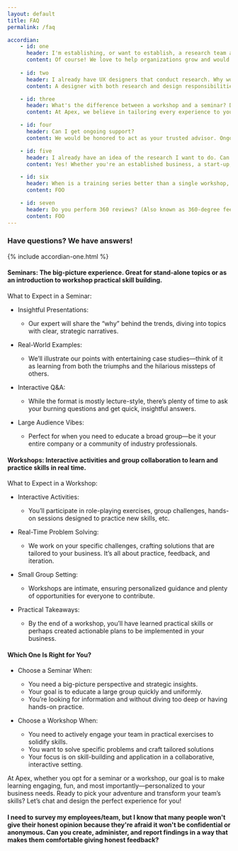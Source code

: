 ```yaml
---
layout: default 
title: FAQ
permalink: /faq

accordian:
    - id: one
      header: I'm establishing, or want to establish, a research team at my organization. Can I get guidance on what to do, who to look for, etc? 
      content: Of course! We love to help organizations grow and would be honored to be a part of your growth. Scaling up can be overwhelming but it's a sign that your organization is on the right track. Let us help you figure out exactly what your organization needs and the best way to obtain it with the resources you have available. Setting up ethical guidelines, security practices, establishing best practices, and hiring the right people to keep that going can be done by our experts as well. Reach out if you'd like guidance or if you'd like to talk about Apex putting all those processes in place for you.
      
    - id: two
      header: I already have UX designers that conduct research. Why would they need research training?
      content: A designer with both research and design responsibilities means that the UXD has to spread themselves between the two. Would you hire a UX researcher and expect them to know how to design? Why not? They can pick up things on the internet using blogs and YouTube videos, right? Well, that would be silly, wouldn't it? Designers go through training to ensure that they XXXXX. Because of this, you have total confidence in their ability to XXXX. Likewise, although a designer may pick up research techniques, someone who is trained in best-fit methodologies and XXXX will ensure that you get the results you need to ensure that your organization is staying on track and help it move forward into the future.

    - id: three
      header: What's the difference between a workshop and a seminar? Don't each of them talk about the same topic?
      content: At Apex, we believe in tailoring every experience to your unique needs. When it comes to our learning experiences, we offer both workshops and seminars—each designed to help you level up, but with a playful twist and different flavors of engagement. This is especially applicable to how you'd like your team to receive information.

    - id: four
      header: Can I get ongoing support?
      content: We would be honored to act as your trusted advisor. Ongoing support is ideal when you and/or your team need access to Apex experts for guidance outside of a specific project. In these cases, we would talk about setting up a retainer. By utilizing a retainer, you'll be able to talk to an expert on any issue via your preferred method of communication. The retainer is based on your specific needs, so reach out and let's chat about what works for you (and your team).

    - id: five
      header: I already have an idea of the research I want to do. Can I just get your opinion?
      content: Yes! Whether you're an established business, a start-up, or a student looking for professional advice, we'd be happy to be your sounding board. Reach out and let's chat about setting up a one-to-one with an Apex expert! 

    - id: six
      header: When is a training series better than a single workshop, seminar, etc.?
      content: FOO

    - id: seven
      header: Do you perform 360 reviews? (Also known as 360-degree feedback or multi-source feedback)
      content: FOO
---
```


### Have questions? We have answers!

{% include accordian-one.html %}


#### Seminars: The big-picture experience. Great for stand-alone topics or as an introduction to workshop practical skill building.

What to Expect in a Seminar:

* Insightful Presentations:
  * Our expert will share the “why” behind the trends, diving into topics with clear, strategic narratives.

* Real-World Examples:
  * We’ll illustrate our points with entertaining case studies—think of it as learning from both the triumphs and the hilarious missteps of others.

* Interactive Q&A:
  * While the format is mostly lecture-style, there’s plenty of time to ask your burning questions and get quick, insightful answers.

* Large Audience Vibes:
  * Perfect for when you need to educate a broad group—be it your entire company or a community of industry professionals.


#### Workshops: Interactive activities and group collaboration to learn and practice skills in real time.

What to Expect in a Workshop:

* Interactive Activities:
  * You’ll participate in role-playing exercises, group challenges, hands-on sessions designed to practice new skills, etc.

* Real-Time Problem Solving:
  * We work on your specific challenges, crafting solutions that are tailored to your business. It’s all about practice, feedback, and iteration.

* Small Group Setting:
  * Workshops are intimate, ensuring personalized guidance and plenty of opportunities for everyone to contribute.

* Practical Takeaways:
  * By the end of a workshop, you’ll have learned practical skills or perhaps created actionable plans to be implemented in your business.


#### Which One Is Right for You?

* Choose a Seminar When:
  * You need a big-picture perspective and strategic insights.
  * Your goal is to educate a large group quickly and uniformly.
  * You’re looking for information and without diving too deep or having hands-on practice.

* Choose a Workshop When:
  * You need to actively engage your team in practical exercises to solidify skills.
  * You want to solve specific problems and craft tailored solutions
  * Your focus is on skill-building and application in a collaborative, interactive setting.

At Apex, whether you opt for a seminar or a workshop, our goal is to make learning engaging, fun, and most importantly—personalized to your business needs. Ready to pick your adventure and transform your team’s skills? Let’s chat and design the perfect experience for you!


#### I need to survey my employees/team, but I know that many people won't give their honest opinion because they're afraid it won't be confidential or anonymous. Can you create, administer, and report findings in a way that makes them comfortable giving honest feedback?
